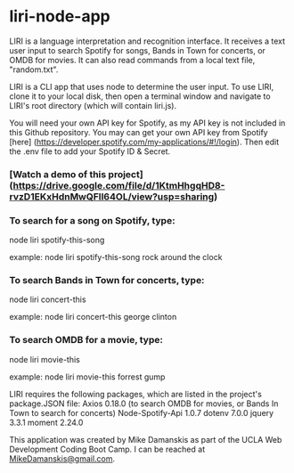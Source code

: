 # liri-node-app

LIRI is a language interpretation and recognition interface. It receives a text user input to search Spotify for songs, Bands in Town for concerts, or OMDB for movies. It can also read commands from a local text file, "random.txt". 

LIRI is a CLI app that uses node to determine the user input. To use LIRI, clone it to your local disk, then open a terminal window and navigate to LIRI's root directory (which will contain liri.js).

You will need your own API key for Spotify, as my API key is not included in this Github repository. You may can get your own API key from Spotify [here] (https://developer.spotify.com/my-applications/#!/login). Then edit the .env file to add your Spotify ID & Secret.

### [Watch a demo of this project] (https://drive.google.com/file/d/1KtmHhgqHD8-rvzD1EKxHdnMwQFIl64OL/view?usp=sharing)

### To search for a song on Spotify, type:
node liri spotify-this-song <name of song>

example:
node liri spotify-this-song rock around the clock

### To search Bands in Town for concerts, type:
node liri concert-this <name of band>

example:
node liri concert-this george clinton

### To search OMDB for a movie, type:
node liri movie-this <name of film>
 
example:
node liri movie-this forrest gump

LIRI requires the following packages, which are listed in the project's package.JSON file:
Axios 0.18.0 (to search OMDB for movies, or Bands In Town to search for concerts)
Node-Spotify-Api 1.0.7
dotenv 7.0.0
jquery 3.3.1
moment 2.24.0

This application was created by Mike Damanskis as part of the UCLA Web Development Coding Boot Camp. I can be reached at MikeDamanskis@gmail.com.





